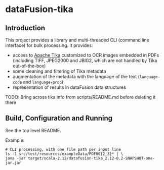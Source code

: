 # dataFusion-tika

## Introduction

This project provides a library and multi-threaded CLI (command line interface) for bulk processing. It provides:

- access to [Apache Tika](https://tika.apache.org/) customized to OCR images embedded in PDFs (including TIFF, JPEG2000 and JBIG2, which are not handled by Tika out-of-the-box)
- some cleaning and filtering of Tika metadata
- augmentation of the metadata with the language of the text (`language-code` and `language-prob`)
- representation of results in dataFusion data structures

TODO: Bring across tika info from scripts/README.md before deleting it there

## Build, Configuration and Running

See the top level README.

Example:

    # CLI processing, with one file path per input line
    ls -1 src/test/resources/exampleData/PDF00{2,3}* | \
    java -jar target/scala-2.12/datafusion-tika_2.12-0.2-SNAPSHOT-one-jar.jar
